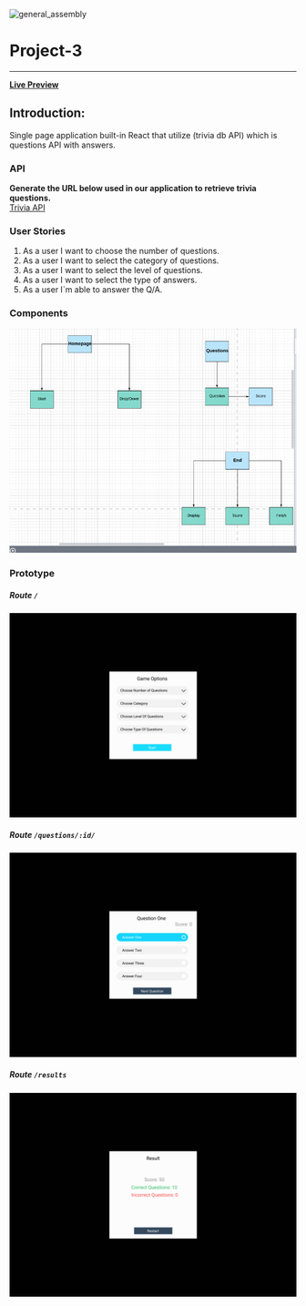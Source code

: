 ![general_assembly](https://camo.githubusercontent.com/1a91b05b8f4d44b5bbfb83abac2b0996d8e26c92/687474703a2f2f692e696d6775722e636f6d2f6b6538555354712e706e67)

# Project-3
---
**[Live Preview](https://sei-promise.github.io/project-3/)**

## Introduction:

Single page application built-in React that utilize (trivia db API) which is questions API with answers.

### API

**Generate the URL below used in our application to retrieve trivia questions.** <br />
[Trivia API](https://opentdb.com/api_config.php)

### User Stories

1. As a user I want to choose the number of questions.
2. As a user I want to select the category of questions.
3. As a user I want to select the level of questions.
4. As a user I want to select the type of answers.
5. As a user I`m able to answer the Q/A.

### Components

![components](images/components.png?raw=true)

### Prototype

##### Route `/`

![home_page](images/prototype/Desktop1.png?raw=true)

##### Route `/questions/:id/`

![questions_page](images/prototype/Desktop2.png?raw=true)

##### Route `/results`

![results_page](images/prototype/Desktop3.png?raw=true)
